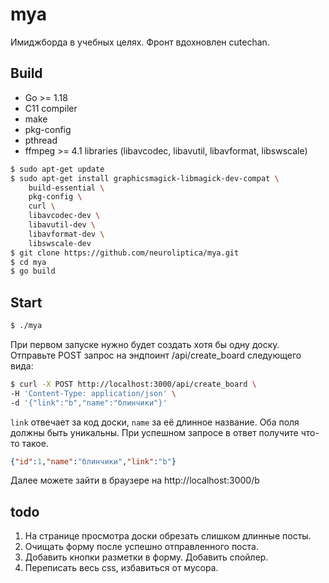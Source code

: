 # mya
Имиджборда в учебных целях. Фронт вдохновлен cutechan.

## Build
* Go >= 1.18
* C11 compiler
* make
* pkg-config
* pthread
* ffmpeg >= 4.1 libraries (libavcodec, libavutil, libavformat, libswscale)

```bash
$ sudo apt-get update
$ sudo apt-get install graphicsmagick-libmagick-dev-compat \
	build-essential \
	pkg-config \
	curl \
	libavcodec-dev \
	libavutil-dev \
	libavformat-dev \
	libswscale-dev
$ git clone https://github.com/neuroliptica/mya.git
$ cd mya
$ go build
```

## Start
```bash
$ ./mya
```
При первом запуске нужно будет создать хотя бы одну доску. Отправьте POST запрос на эндпоинт /api/create_board следующего вида:
```bash
$ curl -X POST http://localhost:3000/api/create_board \
-H 'Content-Type: application/json' \
-d '{"link":"b","name":"блинчики"}'
```
`link` отвечает за код доски, `name` за её длинное название. Оба поля должны быть уникальны. При успешном запросе в ответ получите что-то такое.
```json
{"id":1,"name":"блинчики","link":"b"}
```
Далее можете зайти в браузере на http://localhost:3000/b

## todo
1. На странице просмотра доски обрезать слишком длинные посты.
2. Очищать форму после успешно отправленного поста.
3. Добавить кнопки разметки в форму. Добавить спойлер.
4. Переписать весь css, избавиться от мусора.
